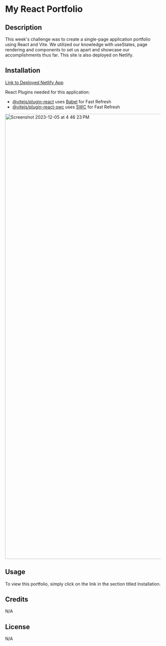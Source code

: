 # My React Portfolio

## Description

This week's challenge was to create a single-page application portfolio using React and Vite. We utilized our knowledge with useStates, page rendering and components to set us apart and showcase our accomplishments thus far. This site is also deployed on Netlify. 

## Installation

[Link to Deployed Netlify App](https://idyllic-yeot-e7f79b.netlify.app/)

React Plugins needed for this application:

- [@vitejs/plugin-react](https://github.com/vitejs/vite-plugin-react/blob/main/packages/plugin-react/README.md) uses [Babel](https://babeljs.io/) for Fast Refresh
- [@vitejs/plugin-react-swc](https://github.com/vitejs/vite-plugin-react-swc) uses [SWC](https://swc.rs/) for Fast Refresh

<img width="1440" alt="Screenshot 2023-12-05 at 4 46 23 PM" src="https://github.com/AipuAmeh/my-react-portfolio/assets/110988589/d4bf60e5-0673-4394-bc8a-02ccd9c52c72">



## Usage

To view this portfolio, simply click on the link in the section titled Installation. 

## Credits

N/A

## License

N/A
